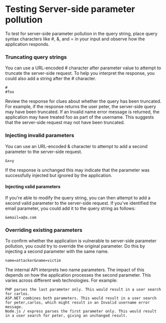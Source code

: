 # Testing Server-side parameter pollution 
To test for server-side parameter pollution in the query string, place query syntax characters like #, &, and = in your input and observe how the application responds.
### Truncating query strings
 You can use a URL-encoded # character after parameter value to attempt to truncate the server-side request. To help you interpret the response, you could also add a string after the # character. 
```
#
#foo
```
Review the response for clues about whether the query has been truncated. For example, if the response returns the user peter, the server-side query may have been truncated. If an Invalid name error message is returned, the application may have treated foo as part of the username. This suggests that the server-side request may not have been truncated.
### Injecting invalid parameters
You can use an URL-encoded & character to attempt to add a second parameter to the server-side request.
```
&x=y
```
If the response is unchanged this may indicate that the parameter was successfully injected but ignored by the application.
#### Injecting valid parameters
If you're able to modify the query string, you can then attempt to add a second valid parameter to the server-side request. If you've identified the email parameter, you could add it to the query string as follows: 
```
&email=a@a.com
```
### Overriding existing parameters
To confirm whether the application is vulnerable to server-side parameter pollution, you could try to override the original parameter. Do this by injecting a second parameter with the same name.
```
name=attacker&name=victim
```
 The internal API interprets two name parameters. The impact of this depends on how the application processes the second parameter. This varies across different web technologies. For example:

    PHP parses the last parameter only. This would result in a user search for carlos.
    ASP.NET combines both parameters. This would result in a user search for peter,carlos, which might result in an Invalid username error message.
    Node.js / express parses the first parameter only. This would result in a user search for peter, giving an unchanged result.


